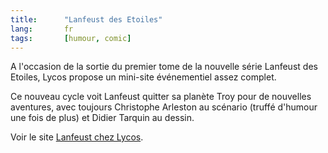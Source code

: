 ```yaml
---
title:      "Lanfeust des Etoiles"
lang:       fr
tags:       [humour, comic]
---
```


A l'occasion de la sortie du premier tome de la nouvelle série Lanfeust des Etoiles, Lycos propose un mini-site événementiel assez complet.

Ce nouveau cycle voit Lanfeust quitter sa planète Troy pour de nouvelles aventures, avec toujours Christophe Arleston au scénario (truffé d'humour une fois de plus) et Didier Tarquin au dessin.

Voir le site [Lanfeust chez Lycos](http://www.lycos.fr/webguides/divertissement/evenement/lanfeust/).
